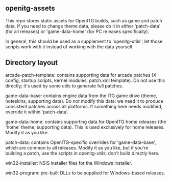 openitg-assets
--------------

This repo stores static assets for OpenITG builds, such as game and patch data.
If you need to change theme data, please do it in either 'patch-data' (for all
releases) or 'game-data-home' (for PC releases specifically).

In general, this should be used as a supplement to 'openitg-utils'; let those
scripts work with it instead of working with the data yourself.

Directory layout
----------------

arcade-patch-template: contains supporting data for arcade patches (X config,
	startup scripts, kernel modules, patch.xml template). Do not use this
	directly; it's used by some utils to generate full patches.

game-data-base: contains engine data from the ITG game drive (theme, noteskins,
	supporting data). Do *not* modify this data: we need it to produce
	consistent patches across all platforms. If something here needs
	modified, override it within 'patch-data'.

game-data-home: contains supporting data for OpenITG home releases (the 'home'
	theme, supporting data). This is used exclusively for home releases.
	Modify it as you like.

patch-data: contains OpenITG-specific overrides for 'game-data-base', which are
	common to all releases. Modify it as you like, but if you're building
	a patch, use the scripts in openitg-utils; don't build directly here.

win32-installer: NSIS installer files for the Windows installer.

win32-program: pre-built DLLs to be supplied for Windows-based releases.
